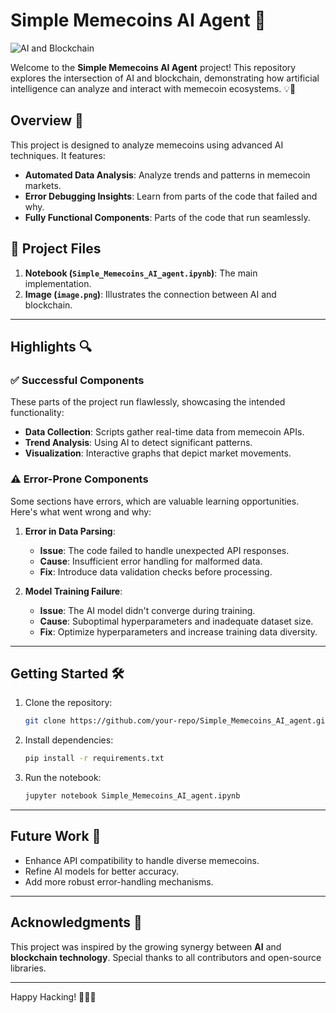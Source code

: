 
# Simple Memecoins AI Agent 🚀

![AI and Blockchain](image.png)

Welcome to the **Simple Memecoins AI Agent** project! This repository explores the intersection of AI and blockchain, demonstrating how artificial intelligence can analyze and interact with memecoin ecosystems. 💡🔗

## Overview 📖

This project is designed to analyze memecoins using advanced AI techniques. It features:

- **Automated Data Analysis**: Analyze trends and patterns in memecoin markets.
- **Error Debugging Insights**: Learn from parts of the code that failed and why.
- **Fully Functional Components**: Parts of the code that run seamlessly.

## 📂 Project Files

1. **Notebook (`Simple_Memecoins_AI_agent.ipynb`)**: The main implementation.
2. **Image (`image.png`)**: Illustrates the connection between AI and blockchain.

---

## Highlights 🔍

### ✅ Successful Components

These parts of the project run flawlessly, showcasing the intended functionality:
- **Data Collection**: Scripts gather real-time data from memecoin APIs.
- **Trend Analysis**: Using AI to detect significant patterns.
- **Visualization**: Interactive graphs that depict market movements.

### ⚠️ Error-Prone Components

Some sections have errors, which are valuable learning opportunities. Here's what went wrong and why:

1. **Error in Data Parsing**:
   - **Issue**: The code failed to handle unexpected API responses.
   - **Cause**: Insufficient error handling for malformed data.
   - **Fix**: Introduce data validation checks before processing.

2. **Model Training Failure**:
   - **Issue**: The AI model didn't converge during training.
   - **Cause**: Suboptimal hyperparameters and inadequate dataset size.
   - **Fix**: Optimize hyperparameters and increase training data diversity.

---

## Getting Started 🛠️

1. Clone the repository:
   ```bash
   git clone https://github.com/your-repo/Simple_Memecoins_AI_agent.git
   ```

2. Install dependencies:
   ```bash
   pip install -r requirements.txt
   ```

3. Run the notebook:
   ```bash
   jupyter notebook Simple_Memecoins_AI_agent.ipynb
   ```

---

## Future Work 🚧

- Enhance API compatibility to handle diverse memecoins.
- Refine AI models for better accuracy.
- Add more robust error-handling mechanisms.

---

## Acknowledgments 🙏

This project was inspired by the growing synergy between **AI** and **blockchain technology**. Special thanks to all contributors and open-source libraries.

---

Happy Hacking! 🧑‍💻✨
